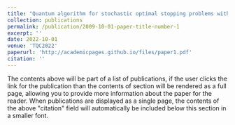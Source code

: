```yaml
---
title: "Quantum algorithm for stochastic optimal stopping problems with applications in finance"
collection: publications
permalink: /publication/2009-10-01-paper-title-number-1
excerpt: ''
date: 2022-10-01
venue: 'TQC2022'
paperurl: 'http://academicpages.github.io/files/paper1.pdf'
citation: ''
---
```


The contents above will be part of a list of publications, if the user clicks the link for the publication than the contents of section will be rendered as a full page, allowing you to provide more information about the paper for the reader. When publications are displayed as a single page, the contents of the above "citation" field will automatically be included below this section in a smaller font.
